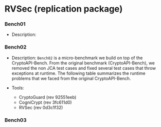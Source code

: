 # RVSec (replication package)

### Bench01

   * Description: 

### Bench02

   * Description: `Bench02` is a micro-benchmark we build on top of the
   CryptoAPI-Bench. From the original benchmark (CryptoAPI-Bench), we
   removed the non JCA test cases and fixed several test cases that
   throw exceptions at runtime. The following table summarizes the
   runtime problems that we faced from the original CryptoAPI-Bench. 


   * Tools:
   
      * CryptoGuard (rev 92551eeb)
      * CogniCrypt (rev 3fc611d0)
      * RVSec (rev 0d3c1f32)


### Bench03